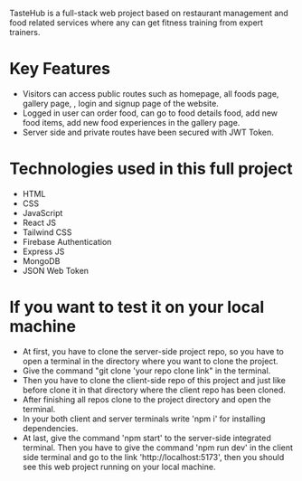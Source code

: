 TasteHub is a full-stack web project based on restaurant management and food related services where any can get fitness training from expert trainers.

# Key Features
- Visitors can access public routes such as homepage, all foods page, gallery page, , login and signup page of the website.
- Logged in user can order food, can go to food details food, add new food items, add new food experiences in the gallery page.
- Server side and private routes have been secured with JWT Token.

# Technologies used in this full project 
- HTML
- CSS
- JavaScript
- React JS
- Tailwind CSS
- Firebase Authentication
- Express JS
- MongoDB
- JSON Web Token

# If you want to test it on your local machine
- At first, you have to clone the server-side project repo, so you have to open a terminal in the directory where you want to clone the project.
- Give the command "git clone 'your repo clone link" in the terminal.
- Then you have to clone the client-side repo of this project and just like before clone it in that directory where the client repo has been cloned.
- After finishing all repos clone to the project directory and open the terminal.
- In your both client and server terminals write 'npm i' for installing dependencies.
- At last, give the command 'npm start' to the server-side integrated terminal. Then you have to give the command 'npm run dev' in the client side terminal and go to the link 'http://localhost:5173', then you should see this web project running on your local machine.
